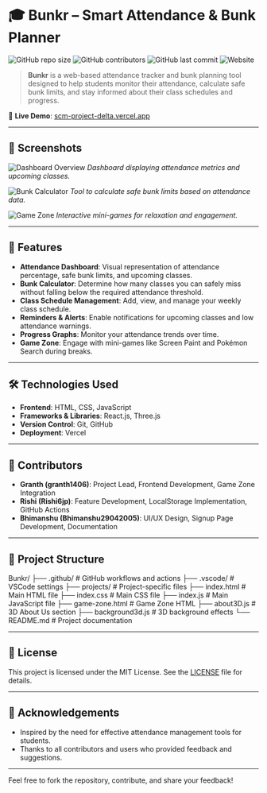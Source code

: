 # 🎓 Bunkr – Smart Attendance & Bunk Planner

![GitHub repo size](https://img.shields.io/github/repo-size/granth1406/Bunkr)
![GitHub contributors](https://img.shields.io/github/contributors/granth1406/Bunkr)
![GitHub last commit](https://img.shields.io/github/last-commit/granth1406/Bunkr)
![Website](https://img.shields.io/website?down_color=red&down_message=offline&up_color=green&up_message=online&url=https%3A%2F%2Fscm-project-delta.vercel.app)

> **Bunkr** is a web-based attendance tracker and bunk planning tool designed to help students monitor their attendance, calculate safe bunk limits, and stay informed about their class schedules and progress.

🔗 **Live Demo**: [scm-project-delta.vercel.app](https://scm-project-delta.vercel.app/)

---

## 📸 Screenshots

![Dashboard Overview](./screenshots/dashboard.png)
*Dashboard displaying attendance metrics and upcoming classes.*

![Bunk Calculator](./screenshots/bunk_calculator.png)
*Tool to calculate safe bunk limits based on attendance data.*

![Game Zone](./screenshots/game_zone.png)
*Interactive mini-games for relaxation and engagement.*

---

## 🚀 Features

- **Attendance Dashboard**: Visual representation of attendance percentage, safe bunk limits, and upcoming classes.
- **Bunk Calculator**: Determine how many classes you can safely miss without falling below the required attendance threshold.
- **Class Schedule Management**: Add, view, and manage your weekly class schedule.
- **Reminders & Alerts**: Enable notifications for upcoming classes and low attendance warnings.
- **Progress Graphs**: Monitor your attendance trends over time.
- **Game Zone**: Engage with mini-games like Screen Paint and Pokémon Search during breaks.

---

## 🛠️ Technologies Used

- **Frontend**: HTML, CSS, JavaScript
- **Frameworks & Libraries**: React.js, Three.js
- **Version Control**: Git, GitHub
- **Deployment**: Vercel

---

## 👥 Contributors

- **Granth (granth1406)**: Project Lead, Frontend Development, Game Zone Integration
- **Rishi (Rishi6jp)**: Feature Development, LocalStorage Implementation, GitHub Actions
- **Bhimanshu (Bhimanshu29042005)**: UI/UX Design, Signup Page Development, Documentation

---

## 📂 Project Structure

Bunkr/
├── .github/ # GitHub workflows and actions
├── .vscode/ # VSCode settings
├── projects/ # Project-specific files
├── index.html # Main HTML file
├── index.css # Main CSS file
├── index.js # Main JavaScript file
├── game-zone.html # Game Zone HTML
├── about3D.js # 3D About Us section
├── background3d.js # 3D background effects
└── README.md # Project documentation


---

## 📄 License

This project is licensed under the MIT License. See the [LICENSE](./LICENSE) file for details.

---

## 🙌 Acknowledgements

- Inspired by the need for effective attendance management tools for students.
- Thanks to all contributors and users who provided feedback and suggestions.

---

Feel free to fork the repository, contribute, and share your feedback!

